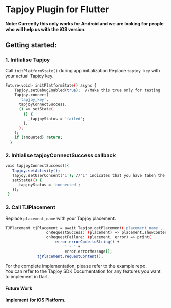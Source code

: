 # **Tapjoy Plugin for Flutter**


#### Note: Currently this only works for Android and we are looking for people who will help us with the iOS version. 

## Getting started:
### 1. Initialise Tapjoy 
Call `initPlatformState()` during app initialization
Replace `tapjoy_key` with your actual Tapjoy key.

```sh
Future<void> initPlatformState() async {
    Tapjoy.setDebugEnabled(true);  //Make this true only for testing
    Tapjoy.connect(
      'tapjoy_key',
      tapjoyConnectSuccess,
      () => setState(
        () {
          _tapjoyStatus = 'failed';
        },
      ),
    );
    if (!mounted) return;
  }
```
  
### 2. Initialise tapjoyConnectSuccess callback
 
 ```sh
 void tapjoyConnectSuccess(){
    Tapjoy.setActivity();
    Tapjoy.setUserConsent('1'); //'1' indicates that you have taken the consent of your user.
    setState(() {
      _tapjoyStatus = 'connected';
    });
  }
 ```
 ### 3. Call TJPlacement 
  Replace `placement_name` with your Tapjoy placement. 
  
  ```sh
  TJPlacement tjPlacement = await Tapjoy.getPlacement('placement_name',
                    onRequestSuccess: (placement) => placement.showContent(),
                    onRequestFailure: (placement, error) => print(
                        error.errorCode.toString() +
                            ' - ' +
                            error.errorMessage));
                tjPlacement.requestContent();
 ```               
                
            
  For the complete implementation, please refer to the example repo.        
  You can refer to the Tapjoy SDK Documentation for any features you want to implement in Dart.
  
 #### Future Work
  #### Implement for iOS Platform.
